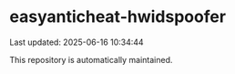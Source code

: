 # easyanticheat-hwidspoofer

Last updated: 2025-06-16 10:34:44

This repository is automatically maintained.
